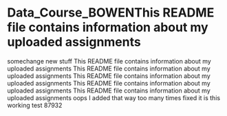 # Data_Course_BOWENThis README file contains information about my uploaded assignments
somechange
new stuff
This README file contains information about my uploaded assignments
This README file contains information about my uploaded assignments
This README file contains information about my uploaded assignments
This README file contains information about my uploaded assignments
This README file contains information about my uploaded assignments
oops I added that way too many times
fixed it
is this working
test 87932
